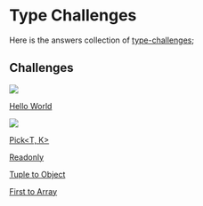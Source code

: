 # Type Challenges

Here is the answers collection of [type-challenges](https://github.com/type-challenges/type-challenges);

## Challenges

![](https://img.shields.io/badge/-warm--up-teal)

[Hello World](https://github.com/yuetong3yu/type-challenges/blob/master/collection/hello-world.md)

![](https://img.shields.io/badge/-easy-7aad0c)

[Pick<T, K>](https://github.com/yuetong3yu/type-challenges/blob/master/collection/Pick%3CT%2C%20K%3E.md)

[Readonly](https://github.com/yuetong3yu/type-challenges/blob/master/collection/Readonly.md)

[Tuple to Object](https://github.com/yuetong3yu/type-challenges/blob/master/collection/tuple-to-object.md)

[First to Array](https://github.com/yuetong3yu/type-challenges/blob/master/collection/first-of-array.md)
